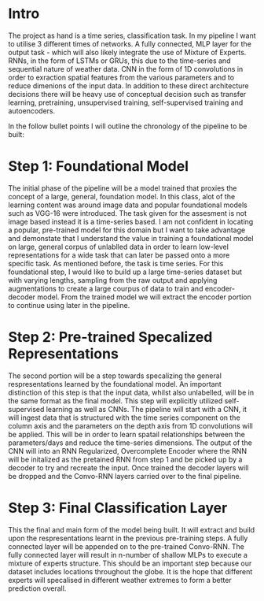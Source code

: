 # Intro
The project as hand is a time series, classification task. In my pipeline I want to utilise 3 different times of networks. A fully connected, MLP layer for the output task - which will also likely integrate the use of Mixture of Experts. RNNs, in the form of LSTMs or GRUs, this due to the time-series and sequential nature of weather data. CNN in the form of 1D convolutions in order to exraction spatial features from the various parameters and to reduce dimenions of the input data. In addition to these direct architecture decisions there will be heavy use of conceptual decision such as transfer learning, pretraining, unsupervised training, self-supervised training and autoencoders.

In the follow bullet points I will outline the chronology of the pipeline to be built:

# Step 1: Foundational Model
The initial phase of the pipeline will be a model trained that proxies the concept of a large, general, foundation model. In this class, alot of the learning content was around image data and popular foundational models such as VGG-16 were introduced. The task given for the assesment is not image based instead it is a time-series based. I am not confident in locating a popular, pre-trained model for this domain but I want to take advantage and demonstate that I understand the value in training a foundational model on large, general corpus of unlablled data in order to learn low-level representations for a wide task that can later be passed onto a more specific task. As mentioned before, the task is time series. For this foundational step, I would like to build up a large time-series dataset but with varying lengths, sampling from the raw output and applying augmentations to create a large courpus of data to train and encoder-decoder model. From the trained model we will extract the encoder portion to continue using later in the pipeline.

# Step 2: Pre-trained Specalized Representations
The second portion will be a step towards specalizing the general respresentations learned by the foundational model. An important distinction of this step is that the input data, whilst also unlabelled, will be in the same format as the final model. This step will explicitly utilized self-supervised learning as well as CNNs. The pipeline will start with a CNN, it will ingest data that is structured with the time series component on the column axis and the parameters on the depth axis from 1D convolutions will be applied. This will be in order to learn spatail relationships between the parameters/days and reduce the time-series dimensions. The output of the CNN will into an RNN Regularized, Overcomplete Encoder where the RNN will be initalized as the pretained RNN from step 1 and be picked up by a decoder to try and recreate the input. Once trained the decoder layers will be dropped and the Convo-RNN layers carried over to the final pipeline. 

# Step 3: Final Classification Layer
This the final and main form of the model being built. It will extract and build upon the respresentations learnt in the previous pre-training steps. A fully connected layer will be appended on to the pre-trained Convo-RNN. The fully connected layer will result in n-number of shallow MLPs to execute a mixture of experts structure. This should be an important step because our dataset includes locations throughout the globe. It is the hope that different experts will specalised in different weather extremes to form a better prediction overall. 